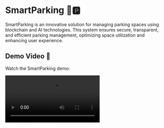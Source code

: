 # SmartParking 🚗🅿️

SmartParking is an innovative solution for managing parking spaces using blockchain and AI technologies. This system ensures secure, transparent, and efficient parking management, optimizing space utilization and enhancing user experience.

## Demo Video 🎥

Watch the SmartParking demo:

![SmartParking Demo](./video/Untitled1.mp4)
